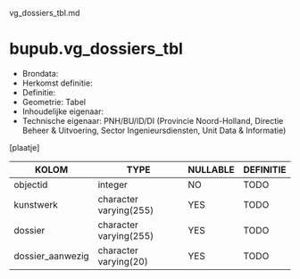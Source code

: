 vg_dossiers_tbl.md

# bupub.vg_dossiers_tbl


* Brondata: 
* Herkomst definitie: 
* Definitie: 
* Geometrie: Tabel
* Inhoudelijke eigenaar: 
* Technische eigenaar: PNH/BU/ID/DI (Provincie Noord-Holland, Directie Beheer & Uitvoering, Sector Ingenieursdiensten, Unit Data & Informatie)

[plaatje]


|KOLOM                            |TYPE                       |NULLABLE|DEFINITIE|
|------                           |----                       |-----   |-----    |
|objectid                         |integer                    |NO      |TODO|
|kunstwerk                        |character varying(255)     |YES     |TODO|
|dossier                          |character varying(255)     |YES     |TODO|
|dossier_aanwezig                 |character varying(20)      |YES     |TODO|
